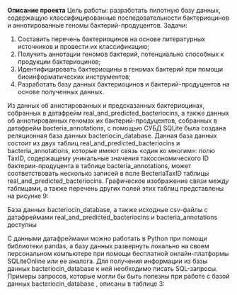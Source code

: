 **Описание проекта**
 Цель	работы:	разработать	пилотную	базу	данных,	содержащую	классифицированные
 последовательности	бактериоцинов	и	аннотированные	геномы	бактерий-продуцентов.
 Задачи:
 1.	Составить	перечень	бактериоцинов	на	основе	литературных	источников	и	провести	их
 классификацию;
 2.	Получить	аннотации	геномов	бактерий,	потенциально	способных	к	продукции
 бактериоцинов;
 3.	Идентифицировать	бактериоцины	в	геномах	бактерий	при	помощи	биоинформатических
 инструментов;
 4.	Разработать	базу	данных	бактериоцинов	и	бактерий-продуцентов	на	основе	полученных
 данных.

Из данных об аннотированных и предсказанных бактериоцинах, собранных в датафрейм real_and_predicted_bacteriocins, а также данных об аннотированных геномах их бактерий-продуцентов, собранных в датафрейм bacteria_annotations, с помощью СУБД SQLite была создана реляционная база данных bacteriocin_database.
Данная база данных состоит из двух таблиц real_and_predicted_bacteriocins и bacteria_annotations, которые имеют связь «один ко многим»: полю TaxID, содержащему уникальные значения такосономического ID бактерии-продуцента в таблице bacteria_annotations, может соответствовать несколько записей в поле BecteriaTaxID таблицы real_and_predicted_bacteriocins. Графическое изображение связи между таблицами, а также перечень других полей этих таблиц представлены на рисунке 9:


База данных bacteriocin_database, а также исходные csv-файлы с датафреймами real_and_predicted_bacteriocins и bacteria_annotations доступны


С данными датафреймами можно работать в Python при помощи библиотеки pandas, а базу данных развернуть локально на своем персональном компьютере при помощи бесплатной онлайн-платформы SQLiteOnline или ее аналога. Для получения информации из базы данных bacteriocin_database к ней необходимо писать SQL-запросы. Примеры запросов, которые могли бы быть полезны при работе с базой данных bacteriocin_database , описаны в таблице 3:
